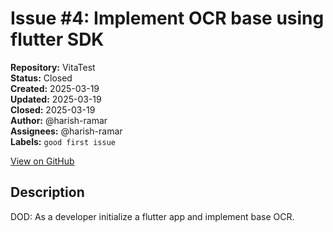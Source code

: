 # Issue #4: Implement OCR base using flutter SDK

**Repository:** VitaTest  
**Status:** Closed  
**Created:** 2025-03-19  
**Updated:** 2025-03-19  
**Closed:** 2025-03-19  
**Author:** @harish-ramar  
**Assignees:** @harish-ramar  
**Labels:** `good first issue`  

[View on GitHub](https://github.com/Simtestlab/VitaTest/issues/4)

## Description

DOD: As a developer initialize a flutter app and implement base OCR.